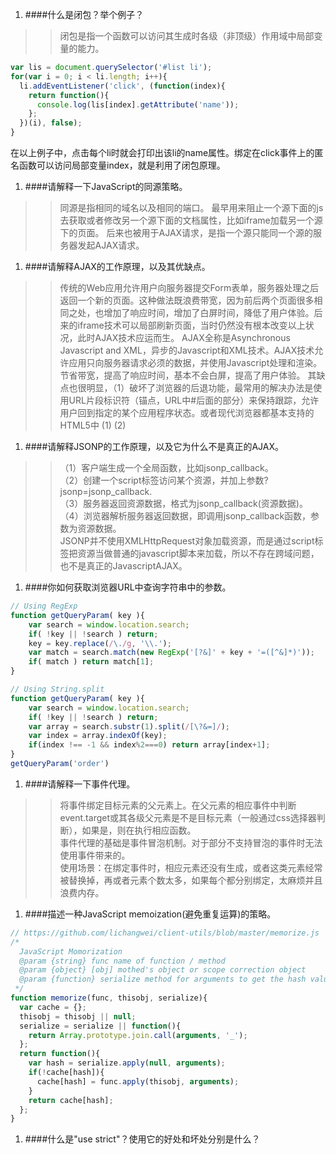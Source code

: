 
1. ####什么是闭包？举个例子？
>> 闭包是指一个函数可以访问其生成时各级（非顶级）作用域中局部变量的能力。  
```js
var lis = document.querySelector('#list li');
for(var i = 0; i < li.length; i++){
  li.addEventListener('click', (function(index){
    return function(){
      console.log(lis[index].getAttribute('name'));
    };
  })(i), false);
}
```
在以上例子中，点击每个li时就会打印出该li的name属性。绑定在click事件上的匿名函数可以访问局部变量index，就是利用了闭包原理。

1. ####请解释一下JavaScript的同源策略。
>> 同源是指相同的域名以及相同的端口。
>> 最早用来阻止一个源下面的js去获取或者修改另一个源下面的文档属性，比如iframe加载另一个源下的页面。
>> 后来也被用于AJAX请求，是指一个源只能同一个源的服务器发起AJAX请求。    

1. ####请解释AJAX的工作原理，以及其优缺点。
>> 传统的Web应用允许用户向服务器提交Form表单，服务器处理之后返回一个新的页面。这种做法既浪费带宽，因为前后两个页面很多相同之处，也增加了响应时间，增加了白屏时间，降低了用户体验。后来的iframe技术可以局部刷新页面，当时仍然没有根本改变以上状况，此时AJAX技术应运而生。
>> AJAX全称是Asynchronous Javascript and XML，异步的Javascript和XML技术。AJAX技术允许应用只向服务器请求必须的数据，并使用Javascript处理和渲染。节省带宽，提高了响应时间，基本不会白屏，提高了用户体验。
>> 其缺点也很明显，（1）破坏了浏览器的后退功能，最常用的解决办法是使用URL片段标识符（锚点，URL中#后面的部分）来保持跟踪，允许用户回到指定的某个应用程序状态。或者现代浏览器都基本支持的HTML5中
>> (1) 
>> (2) 

1. ####请解释JSONP的工作原理，以及它为什么不是真正的AJAX。
>>（1）客户端生成一个全局函数，比如jsonp_callback。  
>>（2）创建一个script标签访问某个资源，并加上参数?jsonp=jsonp_callback.  
>>（3）服务器返回资源数据，格式为jsonp_callback(资源数据)。  
>>（4）浏览器解析服务器返回数据，即调用jsonp_callback函数，参数为资源数据。  
>>JSONP并不使用XMLHttpRequest对象加载资源，而是通过script标签把资源当做普通的javascript脚本来加载，所以不存在跨域问题，也不是真正的JavascriptAJAX。

1. ####你如何获取浏览器URL中查询字符串中的参数。
```javascript
// Using RegExp  
function getQueryParam( key ){
    var search = window.location.search;
    if( !key || !search ) return;
    key = key.replace(/\./g, '\\.');
    var match = search.match(new RegExp('[?&]' + key + '=([^&]*)'));
    if( match ) return match[1];
}
```
```javascript
// Using String.split
function getQueryParam( key ){
    var search = window.location.search;
    if( !key || !search ) return;
    var array = search.substr(1).split(/[\?&=]/);
    var index = array.indexOf(key);
    if(index !== -1 && index%2===0) return array[index+1];
}
getQueryParam('order')
```

1. ####请解释一下事件代理。
>> 将事件绑定目标元素的父元素上。在父元素的相应事件中判断event.target或其各级父元素是不是目标元素（一般通过css选择器判断），如果是，则在执行相应函数。  
>> 事件代理的基础是事件冒泡机制。对于部分不支持冒泡的事件时无法使用事件带来的。  
>> 使用场景：在绑定事件时，相应元素还没有生成，或者这类元素经常被替换掉，再或者元素个数太多，如果每个都分别绑定，太麻烦并且浪费内存。  

1. ####描述一种JavaScript memoization(避免重复运算)的策略。
```javascript
// https://github.com/lichangwei/client-utils/blob/master/memorize.js
/*
  JavaScript Momorization
  @param {string} func name of function / method
  @param {object} [obj] mothed's object or scope correction object
  @param {function} serialize method for arguments to get the hash value.
 */
function memorize(func, thisobj, serialize){
  var cache = {};
  thisobj = thisobj || null;
  serialize = serialize || function(){
    return Array.prototype.join.call(arguments, '_');
  };
  return function(){
    var hash = serialize.apply(null, arguments);
    if(!cache[hash]){
      cache[hash] = func.apply(thisobj, arguments);
    }
    return cache[hash];
  };
}
```
1. ####什么是"use strict"？使用它的好处和坏处分别是什么？





